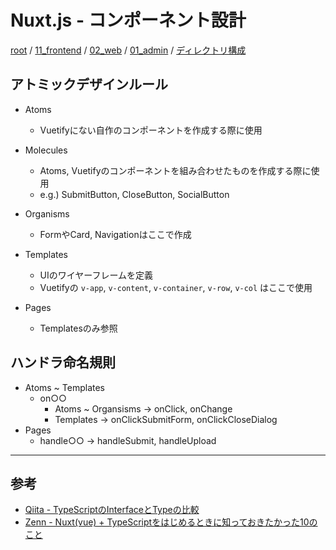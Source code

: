 # Nuxt.js - コンポーネント設計

[root](./../../../../README.md)
/ [11_frontend](./../../README.md)
/ [02_web](./../README.md)
/ [01_admin](./README.md) 
/ [ディレクトリ構成](./directories.md)

## アトミックデザインルール

* Atoms
  * Vuetifyにない自作のコンポーネントを作成する際に使用

* Molecules
  * Atoms, Vuetifyのコンポーネントを組み合わせたものを作成する際に使用
  * e.g.) SubmitButton, CloseButton, SocialButton

* Organisms
  * FormやCard, Navigationはここで作成

* Templates
  * UIのワイヤーフレームを定義
  * Vuetifyの `v-app`, `v-content`, `v-container`, `v-row`, `v-col` はここで使用

* Pages
  * Templatesのみ参照

## ハンドラ命名規則

* Atoms ~ Templates
  * on○○
    * Atoms ~ Organsisms -> onClick, onChange
    * Templates -> onClickSubmitForm, onClickCloseDialog
* Pages
  * handle○○ -> handleSubmit, handleUpload

---

## 参考

* [Qiita - TypeScriptのInterfaceとTypeの比較](https://qiita.com/tkrkt/items/d01b96363e58a7df830e#%E6%AF%94%E8%BC%83%E3%81%BE%E3%81%A8%E3%82%81)
* [Zenn - Nuxt(vue) + TypeScriptをはじめるときに知っておきたかった10のこと](https://zenn.dev/nus3/articles/ec0db8857209a509646b)
